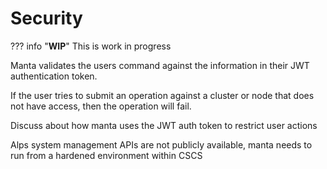 # Security

??? info "**WIP**"
    This is work in progress

Manta validates the users command against the information in their JWT authentication token.

If the user tries to submit an operation against a cluster or node that does not have access, then the operation will fail.

Discuss about how manta uses the JWT auth token to restrict user actions

Alps system management APIs are not publicly available, manta needs to run from a hardened environment within CSCS
